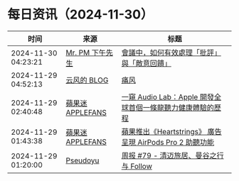 ﻿# 每日资讯（2024-11-30）

|时间|来源|标题|
|---|---|---|
|2024-11-30 04:23:21|[Mr. PM 下午先生](http://mrpm.cc/?feed=rss2)|[會議中，如何有效處理「批評」與「敵意回饋」](https://mrpm.cc/?p=1733)|
|2024-11-29 04:52:13|[云风的 BLOG](http://blog.codingnow.com/atom.xml)|[痛风](https://blog.codingnow.com/2024/11/podalgia.html)|
|2024-11-29 02:40:48|[蘋果迷 APPLEFANS](https://applefans.today/feed/)|[一窺 Audio Lab：Apple 開發全球首個一條龍聽力健康體驗的歷程](https://applefans.today/2024-10-how-apple-developed-the-worlds-first-end-to-end-hearing-health-experience/)|
|2024-11-29 01:43:38|[蘋果迷 APPLEFANS](https://applefans.today/feed/)|[蘋果推出《Heartstrings》 廣告 呈現 AirPods Pro 2 助聽功能](https://applefans.today/2024-11-apple-heartstrings-annual-holiday-ad/)|
|2024-11-29 01:20:00|[Pseudoyu](https://www.pseudoyu.com/zh/index.xml)|[周报 #79 - 清迈旅居、曼谷之行与 Follow](https://www.pseudoyu.com/zh/2024/11/29/weekly_review_20241129/)|
